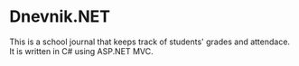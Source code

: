 # Dnevnik.NET
This is a school journal that keeps track of students' grades and attendace. It is written in C# using ASP.NET MVC.
